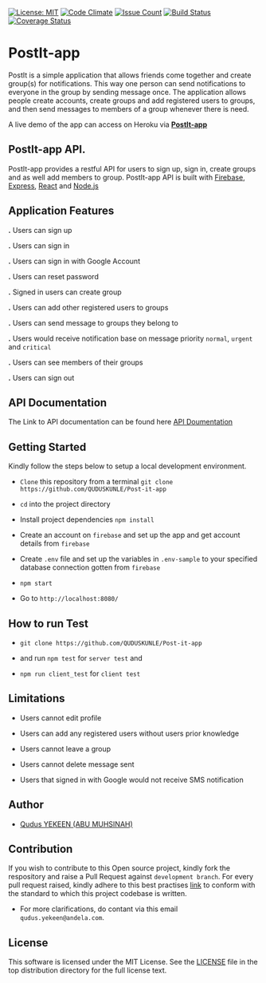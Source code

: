 [![License: MIT](https://img.shields.io/badge/License-MIT-brightgreen.svg)](https://choosealicense.com/licenses/mit/)
[![Code Climate](https://codeclimate.com/github/QUDUSKUNLE/Post-it-app/badges/gpa.svg)](https://codeclimate.com/github/QUDUSKUNLE/Post-it-app)
[![Issue Count](https://codeclimate.com/github/QUDUSKUNLE/Post-it-app/badges/issue_count.svg)](https://codeclimate.com/github/QUDUSKUNLE/Post-it-app)
[![Build Status](https://travis-ci.org/QUDUSKUNLE/Post-it-app.svg?branch=feedback-implementation)](https://travis-ci.org/QUDUSKUNLE/Post-it-app)
[![Coverage Status](https://coveralls.io/repos/github/QUDUSKUNLE/Post-it-app/badge.svg?branch=feedback-implementation)](https://coveralls.io/github/QUDUSKUNLE/Post-it-app?branch=feedback-implementation)

# PostIt-app
  PostIt is a simple application that allows friends come together and create group(s) for notifications.
  This way one person can send notifications to everyone in the group by sending message once. The application allows people create accounts, create groups and add registered users to groups, and then send messages to members of a group whenever there is need.

  A live demo of the app can access on Heroku via <b><a href="https://heroku-postitapp.herokuapp.com/">PostIt-app</a></b>

## PostIt-app API.
  PostIt-app provides a restful API for users to sign up, sign in, create groups and as well add members to group.
  PostIt-app API is built with <a href="https://firebase.google.com/">Firebase</a>, <a href="https://expressjs.com/">Express</a>, <a href="https://facebook.github.io/react/">React</a> and <a href="https://nodejs.org/">Node.js</a>


 ## Application Features
  <b>.</b> Users can sign up

  <b>.</b> Users can sign in

  <b>.</b> Users can sign in with Google Account

  <b>.</b> Users can reset password

  <b>.</b> Signed in users can create group

  <b>.</b> Users can add other registered users to groups

  <b>.</b> Users can send message to groups they belong to

  <b>.</b> Users would receive notification base on message priority ```normal```, ```urgent``` and ```critical```

  <b>.</b> Users can see members of their groups
  
  <b>.</b> Users can sign out

## API Documentation
  The Link to API documentation can be found here <a href="https://app.apiary.io/postitapp/editor">API Doumentation</a>

## Getting Started
  Kindly follow the steps below to setup a local development environment.
  + ```Clone``` this repository from a terminal ```git clone  https://github.com/QUDUSKUNLE/Post-it-app```

  + ```cd``` into the project directory

  + Install project dependencies ```npm install```

  + Create an account on ```firebase``` and set up the app and get account details from ```firebase```

  + Create ```.env``` file and set up the variables in ```.env-sample``` to your specified database connection gotten from ```firebase```

   + ```npm start```

   + Go to ```http://localhost:8080/```


  ## How to run Test

+ ```git clone https://github.com/QUDUSKUNLE/Post-it-app```

+ and run ```npm test``` for ```server test``` and
* ```npm run client_test``` for ```client test```

## Limitations
+ Users cannot edit profile

+ Users can add any registered users without users prior knowledge

+ Users cannot leave a group

+ Users cannot delete message sent

+ Users that signed in with Google would not receive SMS notification

## Author
+ [Qudus YEKEEN (ABU MUHSINAH)](https://github.com/QUDUSKUNLE)


## Contribution
If you wish to contribute to this Open source project, kindly fork the respository and raise a Pull Request against ```development branch```.
For every pull request raised, kindly adhere to this best practises <a href="https://github.com/airbnb/javascript">link</a> to conform with the standard to which this project codebase is written.

+ For more clarifications, do contant via this email ```qudus.yekeen@andela.com```.

 ## License
 
This software is licensed under the MIT License. See the <a href="https://github.com/QUDUSKUNLE/Post-it-app/blob/feedback-implementation/LICENSE">LICENSE</a> file in the top distribution directory for the full license text.
